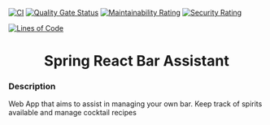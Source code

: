 [![CI](https://github.com/mityavasilyev/spring-react-bar-app/actions/workflows/build.yml/badge.svg)](https://github.com/mityavasilyev/spring-react-bar-app/actions/workflows/build.yml)
[![Quality Gate Status](https://sonarcloud.io/api/project_badges/measure?project=mityavasilyev_spring-react-bar-app&metric=alert_status)](https://sonarcloud.io/summary/new_code?id=mityavasilyev_spring-react-bar-app)
[![Maintainability Rating](https://sonarcloud.io/api/project_badges/measure?project=mityavasilyev_spring-react-bar-app&metric=sqale_rating)](https://sonarcloud.io/summary/new_code?id=mityavasilyev_spring-react-bar-app)
[![Security Rating](https://sonarcloud.io/api/project_badges/measure?project=mityavasilyev_spring-react-bar-app&metric=security_rating)](https://sonarcloud.io/summary/new_code?id=mityavasilyev_spring-react-bar-app)


[![Lines of Code](https://sonarcloud.io/api/project_badges/measure?project=mityavasilyev_spring-react-bar-app&metric=ncloc)](https://sonarcloud.io/summary/new_code?id=mityavasilyev_spring-react-bar-app)
<h1 align="center">
    Spring React Bar Assistant
</h1>

### Description
<p>
    Web App that aims to assist in managing your own bar. Keep track of spirits available 
and manage cocktail recipes   
</p>